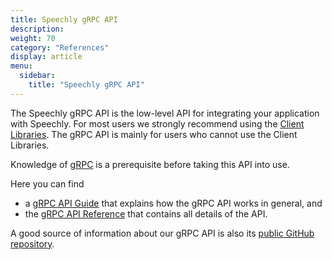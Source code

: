 ```yaml
---
title: Speechly gRPC API
description: 
weight: 70
category: "References"
display: article
menu:
  sidebar:
    title: "Speechly gRPC API"
---
```

The Speechly gRPC API is the low-level API for integrating your application with Speechly. For most users we strongly recommend using the [Client Libraries](/client-libraries/). The gRPC API is mainly for users who cannot use the Client Libraries.

Knowledge of [gRPC](https://grpc.io) is a prerequisite before taking this API into use.

Here you can find
- a [gRPC API Guide](api-guide) that explains how the gRPC API works in general, and
- the [gRPC API Reference](api-reference) that contains all details of the API.

A good source of information about our gRPC API is also its [public GitHub repository](https://github.com/speechly/api).